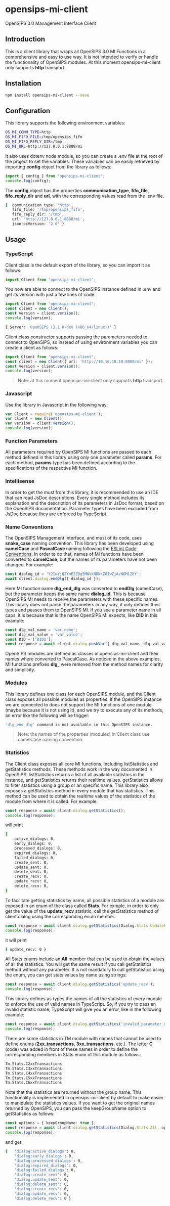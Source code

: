 # opensips-mi-client

OpenSIPS 3.0 Management Interface Client

## Introduction

This is a client library that wraps all OpenSIPS 3.0 MI Functions in a comprehensive and easy to use way.
It is not intended to verify or handle the functionality of OpenSIPS modules. At this moment opensips-mi-client
only supports **http** transport.

## Installation

```sh
npm install opensips-mi-client --save
```

## Configuration

This library supports the following environment variables:

```sh
OS_MI_COMM_TYPE=http
OS_MI_FIFO_FILE=/tmp/opensips_fifo
OS_MI_FIFO_REPLY_DIR=/tmp
OS_MI_URL=http://127.0.0.1:8888/mi
```

It also uses dotenv node module, so you can create a .env file at the root of the project to set the variables.
These variables can be easily retrieved by importing **config** object from the library as follows:

```typescript
import { config } from 'opensips-mi-client';
console.log(config);
```

The **config** object has the properties **communication_type**, **fifo_file**, **fifo_reply_dir** and **url**,
with the corresponding values read from the .env file.

```sh
{  communication_type: 'http',
   fifo_file: '/tmp/opensips_fifo',
   fifo_reply_dir: '/tmp',
   url: 'http://127.0.0.1:8888/mi',
   jsonrpcVersion: '2.0' }
```

## Usage

### TypeScript

Client class is the default export of the library, so you can import it as follows:

```typescript
import Client from 'opensips-mi-client';
```

You now are able to connect to the OpenSIPS instance defined in .env and get its version with just a few lines of code:

```typescript
import Client from 'opensips-mi-client';
const client = new Client();
const version = client.version();
console.log(version);
```

```sh
{ Server: 'OpenSIPS (3.1.0-dev (x86_64/linux))' }
```

Client class constructor supports passing the parameters needed to connect to OpenSIPS, so instead of using environment
variables you can create a client as follows:

```typescript
import Client from 'opensips-mi-client';
const client = new Client({ url: 'http://10.10.10.10:8000/mi' });
const version = client.version();
console.log(version);
```

> Note: at this moment opensips-mi-client only supports **http** transport.

### Javascript

Use the library in Javascript in the following way:

```javascript
var Client = require('opensips-mi-client');
var client = new Client();
var version = client.version();
console.log(version);
```

### Function Parameters

All parameters required by OpenSIPS MI functions are passed to each method defined in this library using only one parameter called
**params**. For each method, **params** type has been defined according to the specifications of the respective MI function.

### Intellisense

In order to get the must from this library, it is recommended to use an IDE that can read JsDoc descriptions. Every single method includes
its explanation and the description of its parameters in JsDoc format, based on the OpenSIPS documentation. Parameter types have been
excluded from JsDoc because they are enforced by TypeScript.

### Name Conventions

The OpenSIPS Management Interface, and must of its code, uses **snake_case** naming convention. This library has been developed
using **camelCase** and **PascalCase** naming following the [ESLint Code Conventions](https://eslint.org/docs/developer-guide/code-conventions).
In order to do that, names of MI functions have been converted to **camelCase**, but the names of its parameters have not been changed. For example:

```typescript
const dialog_id = 'Y2IwYjQ2YmE2ZDg5MWVkNDNkZGIwZjAzNGM1ZDY';
await client.dialog.endDlg({ dialog_id });
```

Here MI function name **dlg_end_dlg** was converted to **endDlg** (camelCase), but the parameter keeps the same name **dialog_id**. This is because
OpenSIPS MI needs to receive the parameters with these specific names. This library does not parse the parameters in any way,
it only defines their types and passes them to OpenSIPS MI. If you see a parameter name in all caps, it is because that is the name
OpenSIPS MI expects, like **DID** in this example:

```typescript
const dlg_val_name = 'var_name';
const dlg_val_value = 'var_value';
const DID = ['DID1'];
const response = await client.dialog.pushVar({ dlg_val_name, dlg_val_value, DID });
```

OpenSIPS modules are defined as classes in opensips-mi-client and their names where converted to PascalCase. As noticed in the above
examples, MI functions prefixes **dlg\_** were removed from the method names for clarity and simplicity.

### Modules

This library defines one class for each OpenSIPS module, and the Client class exposes all possible modules as properties. If the
OpenSIPS instance we are connected to does not support the MI functions of one module (maybe because it is not using it), and we try to
execute any of its methods, an error like the following will be trigger:

```sh
'dlg_end_dlg' command is not available in this OpenSIPS instance.
```

> Note: the names of the properties (modules) in Client class use camelCase naming convention.

### Statistics

The Client class exposes all core MI functions, including listStatistics and getStatistics methods. These methods work in the way
documented in OpenSIPS: listStatistics returns a list of all available statistics in the instance, and getStatistics
returns their realtime values. getStatistics allows to filter statistics using a group or an specific name. This library also exposes
a getStatistics method in every module that has statistics. This method can be used to obtain the realtime values
of the statistics of the module from where it is called. For example:

```typescript
const response = await client.dialog.getStatistics();
console.log(response);
```

will print

```sh
{
    active_dialogs: 0,
    early_dialogs: 0,
    processed_dialogs: 0,
    expired_dialogs: 0,
    failed_dialogs: 0,
    create_sent: 0,
    update_sent: 0,
    delete_sent: 0,
    create_recv: 0,
    update_recv: 0,
    delete_recv: 0,
}
```

To facilitate getting statistics by name, all possible statistics of a module are exposed in an enum of the class called **Stats**.
For exmple, in order to only get the value of the **update_recv** statistic, call the getStatistics method of client.dialog
using the corresponding enum member.

```typescript
const response = await client.dialog.getStatistics(Dialog.Stats.UpdateRecv);
console.log(response);
```

it will print

```sh
{ update_recv: 0 }
```

All Stats enums include an **All** member that can be used to obtain the values of all the statistics. You will get the same
result if you call getStatistics method without any parameter. It is not mandatory to call getStatistics using the enum, you
can get stats values by name using strings:

```typescript
const response = await client.dialog.getStatistics('update_recv');
console.log(response);
```

This library defines as types the names of all the statistics of every module to enforce the use of valid names in TypeScript.
So, if you try to pass an invalid statistic name, TypeScript will give you an error, like in the following example:

```typescript
const response = await client.dialog.getStatistics('invalid_parameter_name');
console.log(response);
```

There are some statistics in TM module with names that cannot be used to define enums (**2xx_transactions**, **3xx_transactions**, etc.).
The letter **C** (code) was added in front of these names in order to define the corresponding members in Stats enum of this module as follows:

```sh
Tm.Stats.C2xxTransactions
Tm.Stats.C3xxTransactions
Tm.Stats.C4xxTransactions
Tm.Stats.C5xxTransactions
Tm.Stats.C6xxTransactions
```

Note that the statistics are returned without the group name. This functionality is implemented in opensips-mi-client by default
to make easier to manipulate the statistics values. If you want to get the original names returned by OpenSIPS, you can pass
the keepGroupName option to getStatistics as follows:

```typescript
const options = { keepGroupName: true };
const response = await client.dialog.getStatistics(Dialog.Stats.All, options);
console.log(response);
```

and get

```sh
{   'dialog:active_dialogs': 0,
    'dialog:early_dialogs': 0,
    'dialog:processed_dialogs': 0,
    'dialog:expired_dialogs': 0,
    'dialog:failed_dialogs': 0,
    'dialog:create_sent': 0,
    'dialog:update_sent': 0,
    'dialog:delete_sent': 0,
    'dialog:create_recv': 0,
    'dialog:update_recv': 0,
    'dialog:delete_recv': 0 }
```
